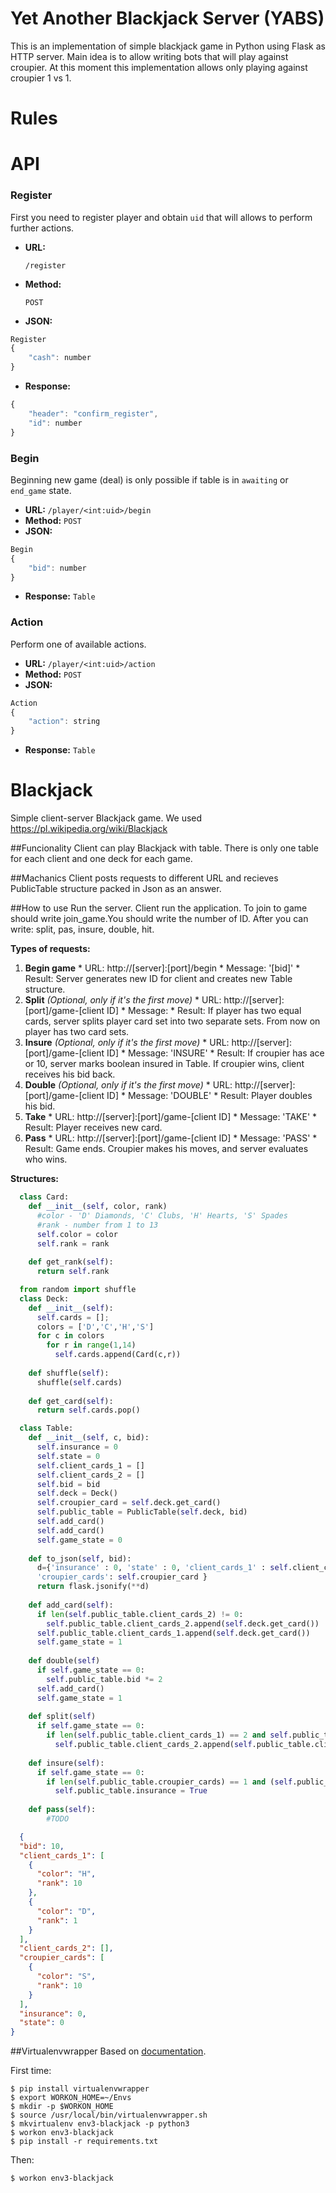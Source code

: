 # Yet Another Blackjack Server (YABS)

This is an implementation of simple blackjack game in Python using Flask as HTTP server.
Main idea is to allow writing bots that will play against croupier.
At this moment this implementation allows only playing against croupier 1 vs 1.

# Rules

# API

### Register
First you need to register player and obtain `uid` that will allows to perform further actions.

- **URL:**

  `/register`
- **Method:**

  `POST`
- **JSON:**
```javascript
Register
{
    "cash": number
}
```
- **Response:**
```javascript
{
    "header": "confirm_register",
    "id": number
}
```

### Begin
Beginning new game (deal) is only possible if table is in `awaiting` or `end_game` state.

- **URL:**
  `/player/<int:uid>/begin`
- **Method:**
  `POST`
- **JSON:**
```javascript
Begin
{
    "bid": number
}
```
- **Response:**
  `Table`
  
### Action
Perform one of available actions.

- **URL:**
  `/player/<int:uid>/action`
- **Method:**
  `POST`
- **JSON:**
```javascript
Action
{
    "action": string
}
```
- **Response:**
  `Table`

# Blackjack
Simple client-server Blackjack game.
We used https://pl.wikipedia.org/wiki/Blackjack

##Funcionality
Client can play Blackjack with table. There is only one table for each client and one deck for each game.

##Machanics
Client posts requests to different URL and recieves PublicTable structure packed in Json as an answer.


##How to use
Run the server. Client run the application. To join to game should write join_game.You should write the number of ID. After you can write: split, pas, insure, double, hit.

**Types of requests:**
  1. **Begin game**
    * URL: http://[server]:[port]/begin 
    * Message: '[bid]'
    * Result: Server generates new ID for client and creates new Table structure.    
  2. **Split** *(Optional, only if it's the first move)*
    * URL: http://[server]:[port]/game-[client ID]
    * Message:
    * Result: If player has two equal cards, server splits player card set into two separate sets. From now on player has two card sets.
  3. **Insure** *(Optional, only if it's the first move)*
    * URL: http://[server]:[port]/game-[client ID]
    * Message: 'INSURE'
    * Result: If croupier has ace or 10, server marks boolean insured in Table. If croupier wins, client receives his bid back. 
  4. **Double** *(Optional, only if it's the first move)*
    * URL: http://[server]:[port]/game-[client ID]
    * Message: 'DOUBLE'
    * Result: Player doubles his bid.
  5. **Take**
    * URL: http://[server]:[port]/game-[client ID]
    * Message: 'TAKE'
    * Result: Player receives new card.
  6. **Pass**
    * URL: http://[server]:[port]/game-[client ID]
    * Message: 'PASS'
    * Result: Game ends. Croupier makes his moves, and server evaluates who wins.
    
    
**Structures:**
```python
  class Card:
    def __init__(self, color, rank) 
      #color - 'D' Diamonds, 'C' Clubs, 'H' Hearts, 'S' Spades
      #rank - number from 1 to 13
      self.color = color
      self.rank = rank
      
    def get_rank(self):
      return self.rank
```
```python
  from random import shuffle
  class Deck:
    def __init__(self):
      self.cards = [];
      colors = ['D','C','H','S']
      for c in colors
        for r in range(1,14)
          self.cards.append(Card(c,r))
          
    def shuffle(self):
      shuffle(self.cards)
      
    def get_card(self):
      return self.cards.pop()
```

```python
  class Table:
    def __init__(self, c, bid):
      self.insurance = 0
      self.state = 0
      self.client_cards_1 = []
      self.client_cards_2 = []
      self.bid = bid
      self.deck = Deck()
      self.croupier_card = self.deck.get_card()
      self.public_table = PublicTable(self.deck, bid)
      self.add_card()
      self.add_card()
      self.game_state = 0
     
    def to_json(self, bid):
      d={'insurance' : 0, 'state' : 0, 'client_cards_1' : self.client_cards_1 , 'client_cards_2' : self.client_cards_2, 'bid':  self.bid
      'croupier_cards': self.croupier_card }
      return flask.jsonify(**d)
    
    def add_card(self):
      if len(self.public_table.client_cards_2) != 0:
        self.public_table.client_cards_2.append(self.deck.get_card())
      self.public_table.client_cards_1.append(self.deck.get_card())
      self.game_state = 1
      
    def double(self)
      if self.game_state == 0:
        self.public_table.bid *= 2
      self.add_card()
      self.game_state = 1      
      
    def split(self)
      if self.game_state == 0:
        if len(self.public_table.client_cards_1) == 2 and self.public_table.client_cards_1[0].get_rank() == self.public_table.client_cards_1[1].get_rank():
          self.public_table.client_cards_2.append(self.public_table.client_cards_1.pop())
    
    def insure(self):
      if self.game_state == 0:
        if len(self.public_table.croupier_cards) == 1 and (self.public_table.croupier_cards[0].get_rank() == 10 or self.public_table.croupier_cards[0].get_rank() == 11):
          self.public_table.insurance = True   
        
    def pass(self):
        #TODO
```
```json
  {
  "bid": 10,
  "client_cards_1": [
    {
      "color": "H",
      "rank": 10
    },
    {
      "color": "D",
      "rank": 1
    }
  ],
  "client_cards_2": [],
  "croupier_cards": [
    {
      "color": "S",
      "rank": 10
    }
  ],
  "insurance": 0,
  "state": 0
}
```
    
    

##Virtualenvwrapper
Based on [documentation](https://virtualenvwrapper.readthedocs.io/en/latest/).

First time:
```
$ pip install virtualenvwrapper
$ export WORKON_HOME=~/Envs
$ mkdir -p $WORKON_HOME
$ source /usr/local/bin/virtualenvwrapper.sh
$ mkvirtualenv env3-blackjack -p python3
$ workon env3-blackjack
$ pip install -r requirements.txt
```

Then:
```
$ workon env3-blackjack
```


